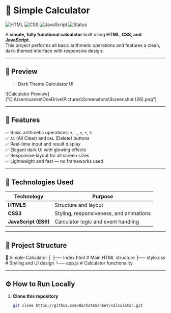 # 🧮 Simple Calculator

![HTML](https://img.shields.io/badge/HTML-5-orange?logo=html5)
![CSS](https://img.shields.io/badge/CSS-3-blue?logo=css3)
![JavaScript](https://img.shields.io/badge/JavaScript-ES6-yellow?logo=javascript)
![Status](https://img.shields.io/badge/Project%20Status-Completed-brightgreen)

A **simple, fully functional calculator** built using **HTML, CSS, and JavaScript**.  
This project performs all basic arithmetic operations and features a clean, dark-themed interface with responsive design.

---

## 📸 Preview

> **Dark Theme Calculator UI**

![Calculator Preview]("C:\Users\sanke\OneDrive\Pictures\Screenshots\Screenshot (26).png")



---

## 🚀 Features

✅ Basic arithmetic operations: `+`, `-`, `×`, `÷`, `%`  
✅ `AC` (All Clear) and `DEL` (Delete) buttons  
✅ Real-time input and result display  
✅ Elegant dark UI with glowing effects  
✅ Responsive layout for all screen sizes  
✅ Lightweight and fast — no frameworks used

---

## 🧩 Technologies Used

| Technology | Purpose |
|-------------|----------|
| **HTML5** | Structure and layout |
| **CSS3** | Styling, responsiveness, and animations |
| **JavaScript (ES6)** | Calculator logic and event handling |

---

## 📁 Project Structure
📂 Simple-Calculator
│
├── Index.html # Main HTML structure
├── style.css # Styling and UI design
└── app.js # Calculator functionality


---

## ⚙️ How to Run Locally

1. **Clone this repository**
   ```bash
   git clone https://github.com/BarhateSanket/calculator.git
